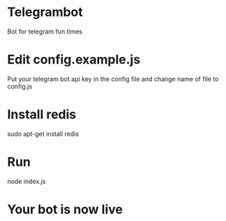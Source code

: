 # Telegrambot
Bot for telegram fun times  

# Edit config.example.js
Put your telegram bot api key in the config file and change name of file to config.js

# Install redis
sudo apt-get install redis
# Run
node index.js 
# Your bot is now live
